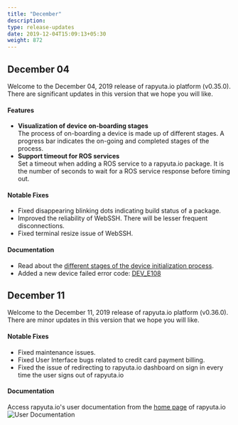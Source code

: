 ```yaml
---
title: "December"
description:
type: release-updates
date: 2019-12-04T15:09:13+05:30
weight: 872
---
```

## December 04
Welcome to the December 04, 2019 release of rapyuta.io platform (v0.35.0).
There are significant updates in this version that we hope you will like.

#### Features

* **Visualization of device on-boarding stages**    
  The process of on-boarding a device is made up of different stages. A progress bar indicates the on-going and completed stages of the process.
* **Support timeout for ROS services**    
  Set a timeout when adding a ROS service to a rapyuta.io package. It is the number of seconds to wait for a ROS service response before timing out.

#### Notable Fixes

* Fixed disappearing blinking dots indicating build status of a package.
* Improved the reliability of WebSSH. There will be lesser frequent disconnections.
* Fixed terminal resize issue of WebSSH.

#### Documentation

* Read about the [different stages of the device initialization process](/developer-guide/manage-machines/onboarding/setup-device/).
* Added a new device failed error code: [DEV_E108](/developer-guide/manage-machines/onboarding/setup-device/failure-codes)

## December 11
Welcome to the December 11, 2019 release of rapyuta.io platform (v0.36.0).
There are minor updates in this version that we hope you will like.

#### Notable Fixes

* Fixed maintenance issues.
* Fixed User Interface bugs related to credit card payment billing.
* Fixed the issue of redirecting to rapyuta.io dashboard on sign in every time the user signs out of rapyuta.io

#### Documentation
Access rapyuta.io's user documentation from the [home page](https://console.rapyuta.io/) of rapyuta.io
![User Documentation](/images/updates/user-docs-link.png?classes=shadow,border&width=50pc)